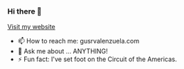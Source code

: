 ### Hi there 👋

[Visit my website](https://www.gusvalenzuela.com)

- 📫 How to reach me: gusrvalenzuela.com
- 💬 Ask me about ... ANYTHING!
- ⚡ Fun fact: I've set foot on the Circuit of the Americas.

<!--
**gusvalenzuela/gusvalenzuela** is a ✨ _special_ ✨ repository because its `README.md` (this file) appears on your GitHub profile.

Here are some ideas to get you started:

- 🔭 I’m currently working on ...
- 🌱 I’m currently learning ...
- 👯 I’m looking to collaborate on ...
- 🤔 I’m looking for help with ...
- 💬 Ask me about ...
- 📫 How to reach me: ...
- 😄 Pronouns: ...
- ⚡ Fun fact: ...
-->
